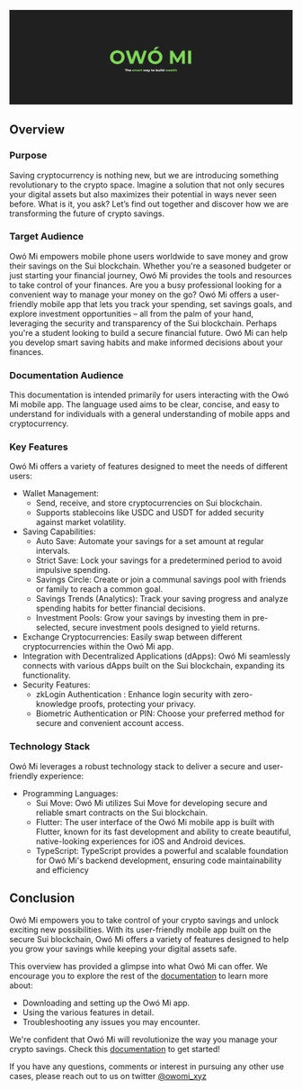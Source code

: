 ![owo-mi banner](./docs/img/1.png)

## Overview

### Purpose
Saving cryptocurrency is nothing new, but we are introducing something revolutionary to the crypto space. Imagine a solution that not only secures your digital assets but also maximizes their potential in ways never seen before. What is it, you ask? Let’s find out together and discover how we are transforming the future of crypto savings.

### Target Audience
Owó Mi empowers mobile phone users worldwide to save money and grow their savings on the Sui blockchain. Whether you're a seasoned budgeter or just starting your financial journey, Owó Mi provides the tools and resources to take control of your finances. Are you a busy professional looking for a convenient way to manage your money on the go? Owó Mi offers a user-friendly mobile app that lets you track your spending, set savings goals, and explore investment opportunities – all from the palm of your hand, leveraging the security and transparency of the Sui blockchain. Perhaps you're a student looking to build a secure financial future. Owó Mi can help you develop smart saving habits and make informed decisions about your finances.


### Documentation Audience
This documentation is intended primarily for users interacting with the Owó Mi mobile app. The language used aims to be clear, concise, and easy to understand for individuals with a general understanding of mobile apps and cryptocurrency.


### Key Features
Owó Mi offers a variety of features designed to meet the needs of different users:

- Wallet Management:
    - Send, receive, and store cryptocurrencies on Sui  blockchain.
    - Supports stablecoins like USDC and USDT for added security against market volatility.
- Saving Capabilities:
    - Auto Save: Automate your savings for a set amount at regular intervals.
    - Strict Save: Lock your savings for a predetermined period to avoid impulsive spending.
    - Savings Circle: Create or join a communal savings pool with friends or family to reach a common goal.
    - Savings Trends (Analytics): Track your saving progress and analyze spending habits for better financial decisions.
    - Investment Pools: Grow your savings by investing them in pre-selected, secure investment pools designed to yield returns.
- Exchange Cryptocurrencies: Easily swap between different cryptocurrencies within the Owó Mi app.
- Integration with Decentralized Applications (dApps): Owó Mi seamlessly connects with various dApps built on the Sui blockchain, expanding its functionality.
- Security Features:
    - zkLogin Authentication : Enhance login security with zero-knowledge proofs, protecting your privacy.
    - Biometric Authentication or PIN: Choose your preferred method for secure and convenient account access.

### Technology Stack
Owó Mi leverages a robust technology stack to deliver a secure and user-friendly experience:

- Programming Languages:
    - Sui Move: Owó Mi utilizes Sui Move for developing secure and reliable smart contracts on the Sui blockchain.
    - Flutter: The user interface of the Owó Mi mobile app is built with Flutter, known for its fast development and ability to create beautiful, native-looking experiences for iOS and Android devices.
    - TypeScript: TypeScript provides a powerful and scalable foundation for Owó Mi's backend development, ensuring code maintainability and efficiency


## Conclusion
Owó Mi empowers you to take control of your crypto savings and unlock exciting new possibilities. With its user-friendly mobile app built on the secure Sui blockchain, Owó Mi offers a variety of features designed to help you grow your savings while keeping your digital assets safe.

This overview has provided a glimpse into what Owó Mi can offer. We encourage you to explore the rest of the [documentation]('documentation_link') to learn more about:

- Downloading and setting up the Owó Mi app.
- Using the various features in detail.
- Troubleshooting any issues you may encounter.

We're confident that Owó Mi will revolutionize the way you manage your crypto savings. Check this [documentation]('documentation_link) to get started!

If you have any questions, comments or interest in pursuing any other use cases, please reach out to us on twitter [@owomi_xyz](https://x.com/owomi_xyz?mx=2)